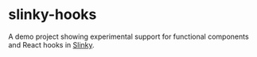 # slinky-hooks
A demo project showing experimental support for functional components and React hooks in [Slinky](https://slinky.shadaj.me).
